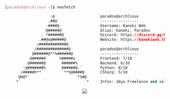 <!-- 

	~> If you see this don't forget to follow me before skid <3

-->

```css
[paradox@archlinux ~]$ neofetch

                    -@                    paradox@archlinux
                   .##@                   -----------------
                  .####@                  Username: Kaneki Web
                  @#####@                 Alias: Kaneki, Paradox
                . *######@                Discord: https://discord.gg/BTdFXbZ9t7
               .##@o@#####@               Website: https://kanekiweb.tk/
              /############@            
             /##############@             paradox@archlinux
            @######@**%######@            -----------------
           @######`     %#####o           Frontend: 7/10
          @######@       ######%          Backend: 6/1O
        -@#######h       ######@.`        Python: 8/10
       /#####h**``       `**%@####@       CSharp: 5/10
      @H@*`                    `*%#@    
     *`                            `*     Infos: 16yo Freelance and self-taught developer, founder of Skulldev.ga !

```

<p align="center">
	<img src="https://lanyard-profile-readme.vercel.app/api/420525168381657090?hideTimestamp=true&idleMessage=Freelance%20and%20Self-Taught%20Developer.&hideBadges=true"/>
<!-- 	<br>
	<img src="https://github-readme-streak-stats.herokuapp.com/?user=KanekiWeb&theme=dark&hide_border=true">
	<br>
	<img src="https://github-readme-stats.vercel.app/api?username=KanekiWeb&include_all_commits=true&show_icons=true&hide_border=true&hide_title=true&count_private=true&theme=dark">
	<br>
	<img src="https://github-readme-stats.vercel.app/api/top-langs/?username=KanekiWeb&layout=compact&count_private=true&langs_count=8&hide_border=true&theme=dark"> -->
</p>
